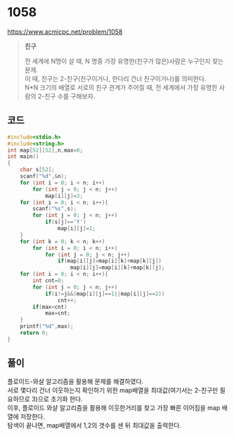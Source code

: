 # 1058
https://www.acmicpc.net/problem/1058
> **<p>친구</p>**
> 전 세계에 N명이 살 때, N 명중 가장 유명한(친구가 많은)사람은 누구인지 찾는 문제.<br>
> 이 때, 친구는 2-친구(친구이거나, 한다리 건너 친구이거나)를 의미한다.<br>
> N*N 크기의 배열로 서로의 친구 관계가 주어질 때, 전 세계에서 가장 유명한 사람의 2-친구 수를 구해보자.<br>

## 코드
```c
#include<stdio.h>
#include<string.h>
int map[52][52],n,max=0;
int main()
{
    char s[52];
    scanf("%d",&n);
    for (int i = 0; i < n; i++)
        for (int j = 0; j < n; j++)
            map[i][j]=3;
    for (int i = 0; i < n; i++){
        scanf("%s",s);
        for (int j = 0; j < n; j++)
            if(s[j]=='Y')
                map[i][j]=1;
    }
    for (int k = 0; k < n; k++)
        for (int i = 0; i < n; i++)
            for (int j = 0; j < n; j++)
                if(map[i][j]>map[i][k]+map[k][j])
                    map[i][j]=map[i][k]+map[k][j];
    for (int i = 0; i < n; i++){
        int cnt=0;
        for (int j = 0; j < n; j++)
            if(i!=j&&(map[i][j]==1||map[i][j]==2))
                cnt++;
        if(max<cnt)
            max=cnt;
    }
    printf("%d",max);
    return 0;
}
```

## 풀이
플로이드-와샬 알고리즘을 활용해 문제를 해결하였다.<br>
서로 몇다리 건너 이웃하는지 확인하기 위한 map배열을 최대값(여기서는 2-친구만 필요하므로 3)으로 초기화 한다.<br>
이후, 플로이드 와샬 알고리즘을 활용해 이웃한거리를 찾고 가장 빠른 이어짐을 map 배열에 저장한다.<br>
탐색이 끝나면, map배열에서 1,2의 갯수를 센 뒤 최대값을 출력한다.<br>